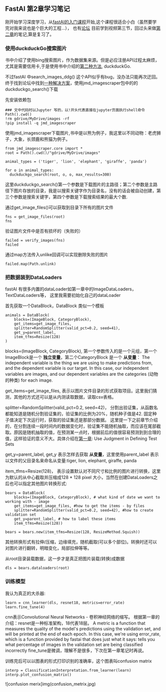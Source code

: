 ## FastAI 第2章学习笔记  
刚开始学习深度学习，从[fastAI的入门课程](https://course.fast.ai/)开始,这个课程很适合小白（虽然要学完对我来说也是个巨大的工程…），
也有[论坛](https://forums.fast.ai/c/part1-v4/46)
目前学到视频第三节，回过头来做[第二章](https://colab.research.google.com/github/fastai/fastbook/blob/master/02_production.ipynb)的笔记,算是复习了。

### 使用duckduckGo搜索图片

书中介绍了使用bing搜索图片，作为数据集来源。但是必应注册API过程太麻烦，尤其是需要信用卡,于是使用书中介绍的[第二种方法](https://course.fast.ai/images),
duckduckGo.

不过fastAI 中search_images_ddg() 这个API似乎有bug，没办法只能再次迂回。终于找到论坛中找到[一种解决方案](https://forums.fast.ai/t/creating-image-datasets-for-vision-learning/77673/2)，使用jmd_imagescraper包中的的duckduckgo_search()下载

先安装依赖包
```
### 文中代码时以Jupyter 写的，以!开头代表直接在jupyter页面执行shell命令
Path().cwd()
!rm gdrive/MyDrive/images -rf
!pip install -q jmd_imagescraper
```

使用jmd_imagescraper下载图片,书中是以熊为例子，我这里以不同动物：老虎狮子，大象，长颈鹿和熊猫为例子。
```
from jmd_imagescraper.core import *
root = Path().cwd()/"gdrive/MyDrive/images"

animal_types = ('tiger', 'lion', 'elephant', 'giraffe', 'panda')

for o in animal_types:
  duckduckgo_search(root, o, o, max_results=300)
```
这里duckduckgo_search()第一个参数是下载图片的主路径；第二个参数是主路径下图片存放的目录，我是以搜索关键字作为目录名，没有的话会被自动创建，第三个参数是搜索关键字，第四个参数是下载搜索结果的最大个数.

通过get_image_files()可以获取到目录下所有的图片文件
```
fns = get_image_files(root)
fns
```
验证图片文件中是否有损坏的（失败的）
```
failed = verify_images(fns)
failed
```

通过map方法传入unlike回调可以实现删除失败的图片
```
failed.map(Path.unlink)
```

### 把数据装到DataLoaders

fastAI 有很多内置的dataLoader如第一章中的ImageDataLoaders，TextDataLoaders等，
这里我需要初始化自己的dataLoader

首先获取一个DataBlock，DataBlock 类似一个模板
```
animals = DataBlock(
    blocks=(ImageBlock, CategoryBlock), 
    get_items=get_image_files,
    splitter=RandomSplitter(valid_pct=0.2, seed=41),
    get_y=parent_label,
    item_tfms=Resize(128)
)
```
blocks=(ImageBlock, CategoryBlock), 
第一个参数传入的是一个元组，第一个ImageBlock是一个 **独立变量**，第二个CategoryBlock 是一个 **从变量**：
The independent variable is the thing we are using to make predictions from, and the dependent variable is our target. In this case, our independent variables are images, and our dependent variables are the categories (动物的种类) for each image.  

get_items=get_image_files, 
表示以图片文件目录的形式获取项目。这里我们猜测，其他的方式还可以是从内测读取数据，读取csv表格。  

splitter=RandomSplitter(valid_pct=0.2, seed=42)，
分割出验证集，从函数名都能知道是随机分割验证集的，验证集的比例为20%，随机种子值是42. 固定种子值决定下次运行时，获取的验证集还是那部分数据。
这里提一下之前章节介绍的，在分割连续一段时间内的数据变化时，验证集不能随机抽取，而应该在尾部截取。原因是随机抽取的值，在预测某一点时，根据前后的值很容易预测到到合理的值，这样验证的意义不大。具体介绍在[第一章](https://colab.research.google.com/github/fastai/fastbook/blob/master/01_intro.ipynb#scrollTo=Ce6UUo-a_WP1): Use Judgment in Defining Test Sets

get_y=parent_label,
get_y 表示怎样去获取 **从变量**，这里使用parent_label 表示以文件的父目录名来命名从变量:tiger, lion, elephant, giraffe, panda

item_tfms=Resize(128)，
表示设置默认对不同尺寸和比例的图片进行转换，这里为默认的从中心截取并压缩成128 * 128 pixel 大小，当然在创建DataLoaders之后也可以指定其他图片转换形式:
```
bears = DataBlock(
    blocks=(ImageBlock, CategoryBlock), # what kind of date we want to working with - image
    get_items=get_image_files, #how to get the items - by files
    splitter=RandomSplitter(valid_pct=0.2, seed=42), #how to create validation set
    get_y=parent_label, # how to label these items
    item_tfms=Resize(128))
    
bears = bears.new(item_tfms=Resize(128, ResizeMethod.Squish))
```
其他转换形式有拉伸/压缩，边缘填充，随机截取(可以多个部位)。转换时还可以对图片进行翻转，明暗变化，局部拉伸等等。  

从root目录装载数据，这一步才是真正把图片装载(转换)成数据
```
dls = bears.dataloaders(root)
```

### 训练模型

我认为真正的大杀器:
```
learn = cnn_learner(dls, resnet18, metrics=error_rate)
learn.fine_tune(4)
```
cnn表示Convolutional Neural Networks - 卷积神经网络的缩写。 
根据第一章的介绍：resnet是一种标准架构，18代表18层。
A metric is a function that measures the quality of the model's predictions using the validation set, and will be printed at the end of each epoch. In this case, we're using error_rate, which is a function provided by fastai that does just what it says: tells you what percentage of images in the validation set are being classified incorrectly
fine_tune是微调，理解不是很多，下次在第一章笔记时再说。

训练完后可以以图表的形式打印识别的准确率，这个图表叫confusion matrix
```
interp = ClassificationInterpretation.from_learner(learn)
interp.plot_confusion_matrix()
```
![confusion merix]img(confusion_metrix.jpg)
